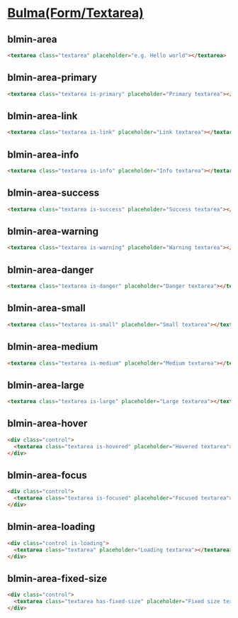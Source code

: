 [Bulma(Form/Textarea)](https://bulma.io/documentation/form/textarea/)
=====================

blmin-area
---------------------

```html
<textarea class="textarea" placeholder="e.g. Hello world"></textarea>
```

blmin-area-primary
---------------------

```html
<textarea class="textarea is-primary" placeholder="Primary textarea"></textarea>
```

blmin-area-link
---------------------

```html
<textarea class="textarea is-link" placeholder="Link textarea"></textarea>
```

blmin-area-info
---------------------

```html
<textarea class="textarea is-info" placeholder="Info textarea"></textarea>
```

blmin-area-success
---------------------

```html
<textarea class="textarea is-success" placeholder="Success textarea"></textarea>
```

blmin-area-warning
---------------------

```html
<textarea class="textarea is-warning" placeholder="Warning textarea"></textarea>
```

blmin-area-danger
---------------------

```html
<textarea class="textarea is-danger" placeholder="Danger textarea"></textarea>
```

blmin-area-small
---------------------

```html
<textarea class="textarea is-small" placeholder="Small textarea"></textarea>
```

blmin-area-medium
---------------------

```html
<textarea class="textarea is-medium" placeholder="Medium textarea"></textarea>
```

blmin-area-large
---------------------

```html
<textarea class="textarea is-large" placeholder="Large textarea"></textarea>
```

blmin-area-hover
---------------------

```html
<div class="control">
  <textarea class="textarea is-hovered" placeholder="Hovered textarea"></textarea>
</div>
```

blmin-area-focus
---------------------

```html
<div class="control">
  <textarea class="textarea is-focused" placeholder="Focused textarea"></textarea>
</div>
```

blmin-area-loading
---------------------

```html
<div class="control is-loading">
  <textarea class="textarea" placeholder="Loading textarea"></textarea>
</div>
```

blmin-area-fixed-size
---------------------

```html
<div class="control">
  <textarea class="textarea has-fixed-size" placeholder="Fixed size textarea"></textarea>
</div>
```
